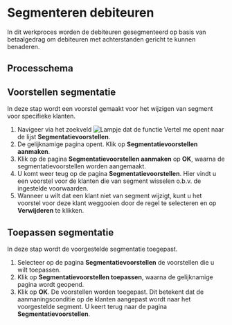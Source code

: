 # Segmenteren debiteuren

In dit werkproces worden de debiteuren gesegmenteerd op basis van betaalgedrag om debiteuren met achterstanden gericht te kunnen benaderen.

## Processchema

## Voorstellen segmentatie

In deze stap wordt een voorstel gemaakt voor het wijzigen van segment voor specifieke klanten.

1. Navigeer via het zoekveld ![Lampje dat de functie Vertel me opent](https://docs.microsoft.com/nl-NL/dynamics365/business-central/media/ui-search/search_small.png "Vertel me wat u wilt doen") naar de lijst **Segmentatievoorstellen**. 
2. De gelijknamige pagina opent. Klik op **Segmentatievoorstellen aanmaken**.
3. Klik op de pagina **Segmentatievoorstellen aanmaken** op **OK**, waarna de segmentatievoorstellen worden aangemaakt.
4. U komt weer teug op de pagina **Segmentatievoorstellen**. Hier vindt u een voorstel voor de klanten die van segment wisselen o.b.v. de ingestelde voorwaarden. 
5. Wanneer u wilt dat een klant niet van segment wijzigt, kunt u het voorstel voor deze klant weggooien door de regel te selecteren en op **Verwijderen** te klikken. 

## Toepassen segmentatie

In deze stap wordt de voorgestelde segmentatie toegepast. 

1. Selecteer op de pagina **Segmentatievoorstellen** de voorstellen die u wilt toepassen. 
2. Klik op **Segmentatievoorstellen toepassen**, waarna de gelijknamige pagina wordt geopend. 
3. Klik op **OK**. De voorstellen worden toegepast. Dit betekent dat de aanmaningsconditie op de klanten aangepast wordt naar het voorgestelde segment. U keert terug naar de pagina **Segmentatievoorstellen**.

<!--stackedit_data:
eyJoaXN0b3J5IjpbLTIwODY3MTQ2MDAsLTkxMjMxMTc3Nl19
-->